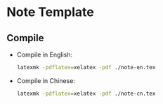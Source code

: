 # Note Template

## Compile

- Compile in English: </br>
  ```bash
  latexmk -pdflatex=xelatex -pdf ./note-en.tex
  ```
- Compile in Chinese: </br>
  ```bash
  latexmk -pdflatex=xelatex -pdf ./note-cn.tex
  ```

